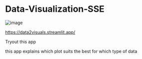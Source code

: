 # Data-Visualization-SSE

![image](https://github.com/user-attachments/assets/3cdec5e2-19b1-4fe6-91eb-d1494c2d6498)

https://data2visuals.streamlit.app/ 

Tryout this app 

this app explains which plot suits the best for which type of data 
